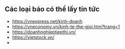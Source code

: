 

## Các loại báo có thể lấy tin tức 
- https://vnexpress.net/kinh-doanh
- https://vneconomy.vn/kinh-te-the-gioi.htm?trang=1
- https://doanhnghieptiepthi.vn/
- https://vietstock.vn/
- 

